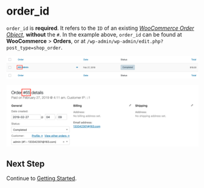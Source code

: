 # order_id

`order_id` is **required**. It refers to the `ID` of an existing [_WooCommerce Order Object_](https://woocommerce.github.io/woocommerce-rest-api-docs/?javascript#orders), **without** the `#`. In the example above, `order_id` can be found at **WooCommerce** > **Orders**, or at `/wp-admin/wp-admin/edit.php?post_type=shop_order`.

![](../assets/order_id_1.png)

![](../assets/order_id_2.png)

## Next Step

Continue to [Getting Started](../#request-body).